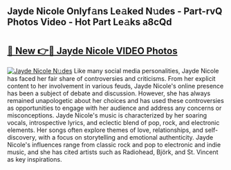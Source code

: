 ## Jayde Nicole Onlyf𝚊ns Le𝚊ked N𝚞des - Part-rvQ Photos Video - Hot Part Le𝚊ks a8cQd

# <h2><a href="http://ab36379.deff.icu/?id=Jayde+Nicole">🔗 New 👉🔴 Jayde Nicole VIDEO Photos</a></h2>

[![Jayde Nicole N𝚞des](https://i.imgur.com/rIISA9y.gif)](http://ab36379.deff.icu/?id=Jayde+Nicole)
Like many social media personalities, Jayde Nicole has faced her fair share of controversies and criticisms. From her explicit content to her involvement in various feuds, Jayde Nicole's online presence has been a subject of debate and discussion. However, she has always remained unapologetic about her choices and has used these controversies as opportunities to engage with her audience and address any concerns or misconceptions. Jayde Nicole's music is characterized by her soaring vocals, introspective lyrics, and eclectic blend of pop, rock, and electronic elements. Her songs often explore themes of love, relationships, and self-discovery, with a focus on storytelling and emotional authenticity. Jayde Nicole's influences range from classic rock and pop to electronic and indie music, and she has cited artists such as Radiohead, Björk, and St. Vincent as key inspirations.
